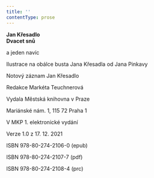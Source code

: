 ```yaml
---
title: ''
contentType: prose
---
```


**Jan Křesadlo  
Dvacet snů**

a jeden navíc

Ilustrace na obálce busta Jana Křesadla od Jana Pinkavy

  

Notový záznam Jan Křesadlo

  

Redakce Markéta Teuchnerová

Vydala Městská knihovna v Praze

  

Mariánské nám. 1, 115 72 Praha 1

V MKP 1. elektronické vydání

  

Verze 1.0 z 17. 12. 2021

ISBN 978-80-274-2106-0 (epub)

  

ISBN 978-80-274-2107-7 (pdf)

  

ISBN 978-80-274-2108-4 (prc)

